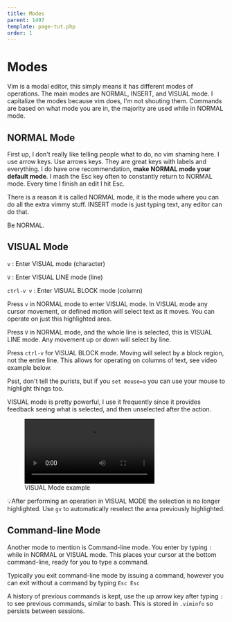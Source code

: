 ```yaml
---
title: Modes
parent: 1497
template: page-tut.php
order: 1
---
```


# Modes

Vim is a modal editor, this simply means it has different modes of operations. The main modes are NORMAL, INSERT, and VISUAL mode. <span class="sidenote">I capitalize the modes because vim does, I'm not shouting them.</span> Commands are based on what mode you are in, the majority are used while in NORMAL mode.

## NORMAL Mode

First up, I don't really like telling people what to do, no vim shaming here. I use arrow keys. Use arrows keys. They are great keys with labels and everything. I do have one recommendation, <strong>make NORMAL mode your default mode</strong>. I mash the Esc key often to constantly return to NORMAL mode. Every time I finish an edit I hit Esc.

There is a reason it is called NORMAL mode, it is the mode where you can do all the extra vimmy stuff. INSERT mode is just typing text, any editor can do that.

Be NORMAL.


## VISUAL Mode

`v`
: Enter VISUAL mode (character)

`V`
: Enter VISUAL LINE mode (line)

`ctrl-v v`
: Enter VISUAL BLOCK mode (column)


Press `v` in NORMAL mode to enter VISUAL mode. In VISUAL mode any cursor movement, or defined motion will select text as it moves. You can operate on just this highlighted area.

Press `V` in NORMAL mode, and the whole line is selected, this is VISUAL LINE mode. Any movement up or down will select by line.

Press `ctrl-v` for VISUAL BLOCK mode. Moving will select by a block region, not the entire line. This allows for operating on columns of text, see video example below.

Psst, don't tell the purists, but if you `set mouse=a` you can use your mouse to highlight things too.

VISUAL mode is pretty powerful, I use it frequently since it provides feedback seeing what is selected, and then unselected after the action.

<figure><video controls src="https://mkaz.blog/wp-content/uploads/2019/05/vim-visual-mode.mp4"></video><figcaption>VISUAL Mode example</figcaption>
</figure>

<span class="tip">💡</span>After performing an operation in VISUAL MODE the selection is no longer highlighted. Use `gv` to automatically reselect the area previously highlighted.

## Command-line Mode

Another mode to mention is Command-line mode. You enter by typing `:` while in NORMAL or VISUAL mode. This places your cursor at the bottom command-line, ready for you to type a command.

Typically you exit command-line mode by issuing a command, however you can exit without a command by typing `Esc Esc`

A history of previous commands is kept, use the up arrow key after typing `:` to see previous commands, similar to bash. This is stored in `.viminfo` so persists between sessions.

